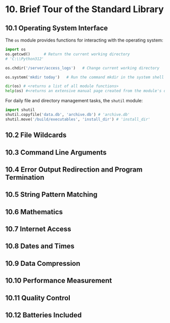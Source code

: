 # 10. Brief Tour of the Standard Library
## 10.1 Operating System Interface
The `os` module provides functions for interacting with the operating system:
```py
import os
os.getcwd()      # Return the current working directory
# 'C:\\Python312'

os.chdir('/server/access_logs')   # Change current working directory

os.system('mkdir today')   # Run the command mkdir in the system shell

dir(os) # <returns a list of all module functions>
help(os) #<returns an extensive manual page created from the module's docstrings>

```

For daily file and directory management tasks, the `shutil` module:
```py
import shutil
shutil.copyfile('data.db', 'archive.db') # 'archive.db'
shutil.move('/build/executables', 'install_dir') # 'install_dir'

```

## 10.2 File Wildcards



## 10.3 Command Line Arguments



## 10.4 Error Output Redirection and Program Termination



## 10.5 String Pattern Matching



## 10.6 Mathematics



## 10.7 Internet Access



## 10.8 Dates and Times



## 10.9 Data Compression



## 10.10 Performance Measurement



## 10.11 Quality Control



## 10.12 Batteries Included



